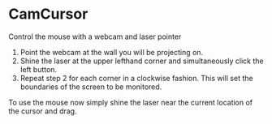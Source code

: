 CamCursor
=========

Control the mouse with a webcam and laser pointer

1. Point the webcam at the wall you will be projecting on.
2. Shine the laser at the upper lefthand corner and simultaneously click the left button.
3. Repeat step 2 for each corner in a clockwise fashion. This will set the boundaries of the
   screen to be monitored.

To use the mouse now simply shine the laser near the current location of the cursor and drag.
